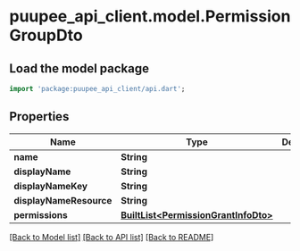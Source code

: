 # puupee_api_client.model.PermissionGroupDto

## Load the model package
```dart
import 'package:puupee_api_client/api.dart';
```

## Properties
Name | Type | Description | Notes
------------ | ------------- | ------------- | -------------
**name** | **String** |  | [optional] 
**displayName** | **String** |  | [optional] 
**displayNameKey** | **String** |  | [optional] 
**displayNameResource** | **String** |  | [optional] 
**permissions** | [**BuiltList&lt;PermissionGrantInfoDto&gt;**](PermissionGrantInfoDto.md) |  | [optional] 

[[Back to Model list]](../README.md#documentation-for-models) [[Back to API list]](../README.md#documentation-for-api-endpoints) [[Back to README]](../README.md)


